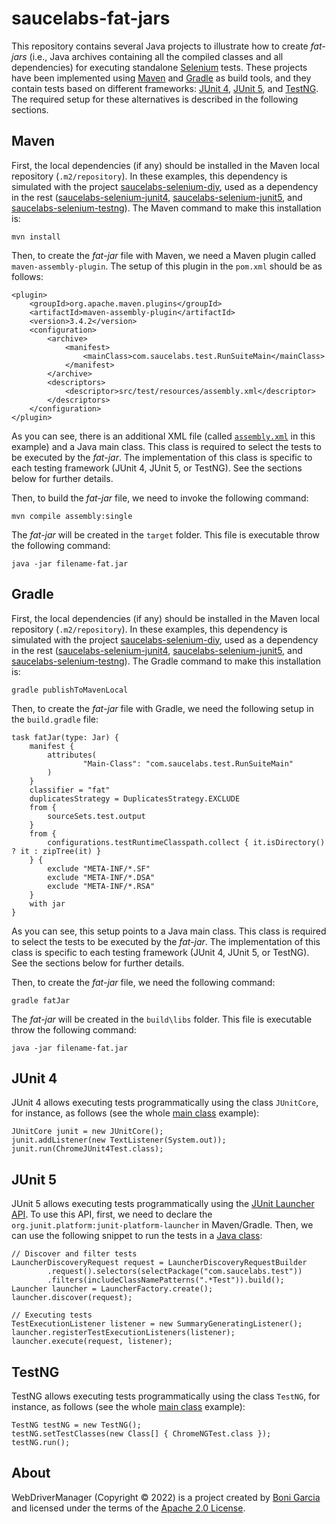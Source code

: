# saucelabs-fat-jars

This repository contains several Java projects to illustrate how to create _fat-jars_ (i.e., Java archives containing all the compiled classes and all dependencies) for executing standalone [Selenium](https://www.selenium.dev/) tests. These projects have been implemented using [Maven](https://maven.apache.org/) and [Gradle](https://gradle.org/) as build tools, and they contain tests based on different frameworks: [JUnit 4](https://junit.org/junit4/), [JUnit 5](https://junit.org/junit5/docs/current/user-guide/), and [TestNG]( https://testng.org/doc/). The required setup for these alternatives is described in the following sections.

## Maven

First, the local dependencies (if any) should be installed in the Maven local repository (`.m2/repository`). In these examples, this dependency is simulated with the project [saucelabs-selenium-diy](https://github.com/bonigarcia/saucelabs-fat-jars/tree/main/saucelabs-selenium-diy), used as a dependency in the rest ([saucelabs-selenium-junit4](https://github.com/bonigarcia/saucelabs-fat-jars/tree/main/saucelabs-selenium-junit4), [saucelabs-selenium-junit5](https://github.com/bonigarcia/saucelabs-fat-jars/tree/main/saucelabs-selenium-junit5), and [saucelabs-selenium-testng](https://github.com/bonigarcia/saucelabs-fat-jars/tree/main/saucelabs-selenium-testng)). The Maven command to make this installation is:

```
mvn install
```

Then, to create the _fat-jar_ file with Maven, we need a Maven plugin called `maven-assembly-plugin`. The setup of this plugin in the `pom.xml` should be as follows:

```
<plugin>
    <groupId>org.apache.maven.plugins</groupId>
    <artifactId>maven-assembly-plugin</artifactId>
    <version>3.4.2</version>
    <configuration>
        <archive>
            <manifest>
                <mainClass>com.saucelabs.test.RunSuiteMain</mainClass>
            </manifest>
        </archive>
        <descriptors>
            <descriptor>src/test/resources/assembly.xml</descriptor>
        </descriptors>
    </configuration>
</plugin>
```

As you can see, there is an additional XML file (called [`assembly.xml`](https://github.com/bonigarcia/saucelabs-fat-jars/blob/main/saucelabs-selenium-junit5/src/test/resources/assembly.xml) in this example) and a Java main class. This class is required to select the tests to be executed by the _fat-jar_. The implementation of this class is specific to each testing framework (JUnit 4, JUnit 5, or TestNG). See the sections below for further details.

Then, to build the _fat-jar_ file, we need to invoke the following command:

```
mvn compile assembly:single
```

The  _fat-jar_ will be created in the `target` folder. This file is executable throw the following command:

```
java -jar filename-fat.jar
```

## Gradle

First, the local dependencies (if any) should be installed in the Maven local repository (`.m2/repository`). In these examples, this dependency is simulated with the project [saucelabs-selenium-diy](https://github.com/bonigarcia/saucelabs-fat-jars/tree/main/saucelabs-selenium-diy), used as a dependency in the rest ([saucelabs-selenium-junit4](https://github.com/bonigarcia/saucelabs-fat-jars/tree/main/saucelabs-selenium-junit4), [saucelabs-selenium-junit5](https://github.com/bonigarcia/saucelabs-fat-jars/tree/main/saucelabs-selenium-junit5), and [saucelabs-selenium-testng](https://github.com/bonigarcia/saucelabs-fat-jars/tree/main/saucelabs-selenium-testng)). The Gradle command to make this installation is:

```
gradle publishToMavenLocal
```

Then, to create the _fat-jar_ file with Gradle, we need the following setup in the `build.gradle` file:

```
task fatJar(type: Jar) {
    manifest {
        attributes( 
                "Main-Class": "com.saucelabs.test.RunSuiteMain"
        )
    }
    classifier = "fat"
    duplicatesStrategy = DuplicatesStrategy.EXCLUDE
    from { 
        sourceSets.test.output
    }
    from { 
        configurations.testRuntimeClasspath.collect { it.isDirectory() ? it : zipTree(it) } 
    } {
        exclude "META-INF/*.SF"
        exclude "META-INF/*.DSA"
        exclude "META-INF/*.RSA"
    }
    with jar
}
```

As you can see, this setup points to a Java main class. This class is required to select the tests to be executed by the _fat-jar_. The implementation of this class is specific to each testing framework (JUnit 4, JUnit 5, or TestNG). See the sections below for further details.

Then, to create the _fat-jar_ file, we need the following command:

```
gradle fatJar
```

The  _fat-jar_ will be created in the `build\libs` folder. This file is executable throw the following command:

```
java -jar filename-fat.jar
```

## JUnit 4

JUnit 4 allows executing tests programmatically using the class `JUnitCore`, for instance, as follows (see the whole [main class](https://github.com/bonigarcia/saucelabs-fat-jars/blob/main/saucelabs-selenium-junit4/src/test/java/com/saucelabs/test/RunSuiteMain.java) example):

```
JUnitCore junit = new JUnitCore();
junit.addListener(new TextListener(System.out));
junit.run(ChromeJUnit4Test.class);
```

## JUnit 5

JUnit 5 allows executing tests programmatically using the [JUnit Launcher API](https://junit.org/junit5/docs/current/user-guide/#running-tests). To use this API, first, we need to declare the `org.junit.platform:junit-platform-launcher` in Maven/Gradle. Then, we can use the following snippet to run the tests in a [Java class](https://github.com/bonigarcia/saucelabs-fat-jars/blob/main/saucelabs-selenium-junit5/src/test/java/com/saucelabs/test/RunSuiteMain.java):

```
// Discover and filter tests
LauncherDiscoveryRequest request = LauncherDiscoveryRequestBuilder
        .request().selectors(selectPackage("com.saucelabs.test"))
        .filters(includeClassNamePatterns(".*Test")).build();
Launcher launcher = LauncherFactory.create();
launcher.discover(request);

// Executing tests
TestExecutionListener listener = new SummaryGeneratingListener();
launcher.registerTestExecutionListeners(listener);
launcher.execute(request, listener);
```

## TestNG

TestNG allows executing tests programmatically using the class `TestNG`, for instance, as follows (see the whole [main class](https://github.com/bonigarcia/saucelabs-fat-jars/blob/main/saucelabs-selenium-testng/src/test/java/com/saucelabs/test/RunSuiteMain.java) example):

```
TestNG testNG = new TestNG();
testNG.setTestClasses(new Class[] { ChromeNGTest.class });
testNG.run();
```

## About
WebDriverManager (Copyright &copy; 2022) is a project created by [Boni Garcia](https://bonigarcia.dev/) and licensed under the terms of the [Apache 2.0 License](https://www.apache.org/licenses/LICENSE-2.0).
